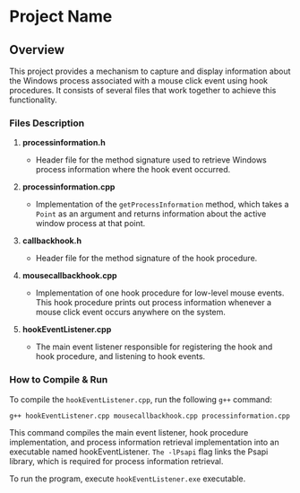 # Project Name

## Overview

This project provides a mechanism to capture and display information about the Windows process associated with a mouse click event using hook procedures. It consists of several files that work together to achieve this functionality.

### Files Description

1. **processinformation.h**

   - Header file for the method signature used to retrieve Windows process information where the hook event occurred.

2. **processinformation.cpp**

   - Implementation of the `getProcessInformation` method, which takes a `Point` as an argument and returns information about the active window process at that point.

3. **callbackhook.h**

   - Header file for the method signature of the hook procedure.

4. **mousecallbackhook.cpp**

   - Implementation of one hook procedure for low-level mouse events. This hook procedure prints out process information whenever a mouse click event occurs anywhere on the system.

5. **hookEventListener.cpp**

   - The main event listener responsible for registering the hook and hook procedure, and listening to hook events.

### How to Compile & Run

To compile the `hookEventListener.cpp`, run the following `g++` command:

```bash
g++ hookEventListener.cpp mousecallbackhook.cpp processinformation.cpp -o hookEventListener -lPsapi
```

This command compiles the main event listener, hook procedure implementation, and process information retrieval implementation into an executable named hookEventListener. `The -lPsapi` flag links the Psapi library, which is required for process information retrieval.

To run the program, execute `hookEventListener.exe` executable.